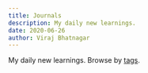 ```yaml
---
title: Journals
description: My daily new learnings.
date: 2020-06-26
author: Viraj Bhatnagar
---
```


My daily new learnings. Browse by [tags](/tags).